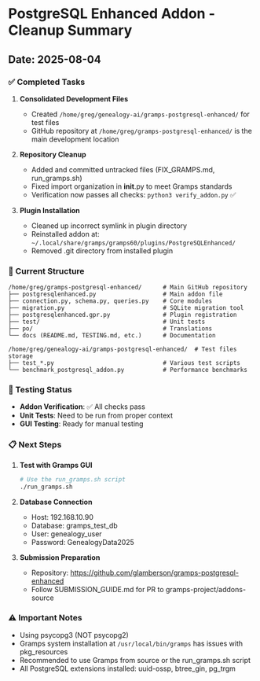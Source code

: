 # PostgreSQL Enhanced Addon - Cleanup Summary

## Date: 2025-08-04

### ✅ Completed Tasks

1. **Consolidated Development Files**
   - Created `/home/greg/genealogy-ai/gramps-postgresql-enhanced/` for test files
   - GitHub repository at `/home/greg/gramps-postgresql-enhanced/` is the main development location

2. **Repository Cleanup**
   - Added and committed untracked files (FIX_GRAMPS.md, run_gramps.sh)
   - Fixed import organization in __init__.py to meet Gramps standards
   - Verification now passes all checks: `python3 verify_addon.py` ✅

3. **Plugin Installation**
   - Cleaned up incorrect symlink in plugin directory
   - Reinstalled addon at: `~/.local/share/gramps/gramps60/plugins/PostgreSQLEnhanced/`
   - Removed .git directory from installed plugin

### 📁 Current Structure

```
/home/greg/gramps-postgresql-enhanced/      # Main GitHub repository
├── postgresqlenhanced.py                   # Main addon file
├── connection.py, schema.py, queries.py    # Core modules
├── migration.py                            # SQLite migration tool
├── postgresqlenhanced.gpr.py               # Plugin registration
├── test/                                   # Unit tests
├── po/                                     # Translations
└── docs (README.md, TESTING.md, etc.)      # Documentation

/home/greg/genealogy-ai/gramps-postgresql-enhanced/  # Test files storage
├── test_*.py                               # Various test scripts
└── benchmark_postgresql_addon.py           # Performance benchmarks
```

### 🔧 Testing Status

- **Addon Verification**: ✅ All checks pass
- **Unit Tests**: Need to be run from proper context
- **GUI Testing**: Ready for manual testing

### 📋 Next Steps

1. **Test with Gramps GUI**
   ```bash
   # Use the run_gramps.sh script
   ./run_gramps.sh
   ```

2. **Database Connection**
   - Host: 192.168.10.90
   - Database: gramps_test_db
   - User: genealogy_user
   - Password: GenealogyData2025

3. **Submission Preparation**
   - Repository: https://github.com/glamberson/gramps-postgresql-enhanced
   - Follow SUBMISSION_GUIDE.md for PR to gramps-project/addons-source

### ⚠️ Important Notes

- Using psycopg3 (NOT psycopg2)
- Gramps system installation at `/usr/local/bin/gramps` has issues with pkg_resources
- Recommended to use Gramps from source or the run_gramps.sh script
- All PostgreSQL extensions installed: uuid-ossp, btree_gin, pg_trgm